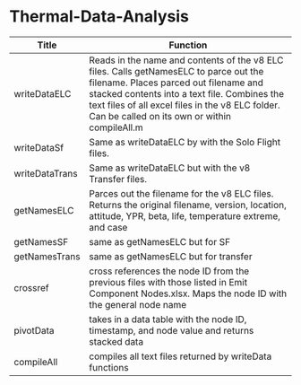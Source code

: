 # Thermal-Data-Analysis
| Title | Function |
| ------------- | ------------- |
| writeDataELC | Reads in the name and contents of the v8 ELC files. Calls getNamesELC to parce out the filename. Places parced out filename and stacked contents into a text file. Combines the text files of all excel files in the v8 ELC folder. Can be called on its own or within compileAll.m  |
| writeDataSf | Same as writeDataELC by with the Solo Flight files. |
| writeDataTrans | Same as writeDataELC but with the v8 Transfer files. |
| getNamesELC | Parces out the filename for the v8 ELC files. Returns the original filename, version, location, attitude, YPR, beta, life, temperature extreme, and case |
| getNamesSF | same as getNamesELC but for SF |
| getNamesTrans | same as getNamesELC but for transfer |
| crossref | cross references the node ID from the previous files with those listed in Emit Component Nodes.xlsx. Maps the node ID with the general node name |
| pivotData | takes in a data table with the node ID, timestamp, and node value and returns stacked data |
| compileAll | compiles all text files returned by writeData functions |
